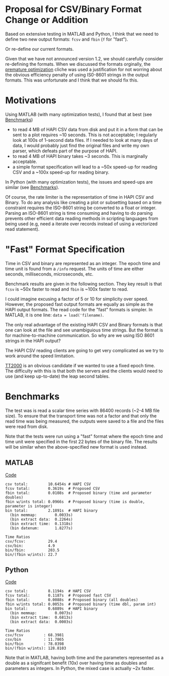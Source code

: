 # Proposal for CSV/Binary Format Change or Addition

Based on extensive testing in MATLAB and Python, I think that we need to define two new output formats: `fcsv` and `fbin` (`f` for "fast").  

Or re-define our current formats.

Given that we have not announced version 1.2, we should carefully consider re-defining the formats.  When we discussed the formats orginally, the [premature optimization](http://ubiquity.acm.org/article.cfm?id=1513451) cliche was used a justification for not worring about the obvious efficiency penalty of using IS0-8601 strings in the output formats.  This was unfortunate and I think that we should fix this.  

# Motivations

Using MATLAB (with many optimization tests), I found that at best (see [Benchmarks](#Benchmarks))
* to read 4 MB of HAPI CSV data from disk and put it in a form that can be sent to a plot requires ~10 seconds.  This is not acceptable; I regularly look at 100s of 1-second data files. If I needed to look at many days of data, I would probably just find the original files and write my own parser, which defeats part of the purpose of HAPI.
* to read 4 MB of HAPI binary takes ~3 seconds.  This is marginally acceptable.
* a simple format specification will lead to a ~50x speed-up for reading CSV and a ~100x speed-up for reading binary.

In Python (with many optimization tests), the issues and speed-ups are similar (see [Benchmarks](#Benchmarks)).

Of course, the rate limiter is the representation of time in HAPI CSV and Binary.  To do any analysis like creating a plot or subsetting based on a time constraint requires the ISO-8601 string be converted to a float or integer.  Parsing an ISO-8601 string is time consuming and having to do parsing prevents other efficient data reading methods in scripting languages from being used (e.g, need a iterate over records instead of using a vectorized read statement).

# "Fast" Format Specification

Time in CSV and binary are represented as an integer.  The epoch time and time unit is found from a `/info` request.  The units of time are either seconds, milliseconds, microseconds, etc.

Benchmark results are given in the following section.  They key result is that `fcsv` is ~50x faster to read and `fbin` is ~100x faster to read.

I could imagine excusing a factor of 5 or 10 for simplicity over speed.  However, the proposed fast output formats are equally as simple as the HAPI output formats.  The read code for the "fast" formats is simpler.  In MATLAB, it is one line: `data = load('filename)`.

The only real advantage of the existing HAPI CSV and Binary formats is that one can look at the file and see unambiguious time strings.  But the format is for machine-to-machine communication.  So why are we using ISO 8601 strings in the HAPI output?

The HAPI CSV reading clients are going to get very complicated as we try to work around the speed limitation. 

[TT2000](https://cdf.gsfc.nasa.gov/html/leapseconds_requirements.html) is an obvious candidate if we wanted to use a fixed epoch time.  The difficulty with this is that both the servers and the clients would need to use (and keep up-to-date) the leap second tables.

# Benchmarks

The test was is read a scalar time series with 86400 records (~2-4 MB file size).  To ensure that the transport time was not a factor and that only the read time was being measured, the outputs were saved to a file and the files were read from disk.

Note that the tests were run using a "fast" format where the epoch time and time unit were specified in the first 22 bytes of the binary file.  The results will be similar when the above-specified new format is used instead.

## MATLAB
[Code](https://github.com/hapi-server/matlab-client/blob/master/format_compare.m)
```
csv total:         10.6454s	# HAPI CSV
fcsv total:        0.3619s	# Proposed CSV
fbin total:        0.0108s	# Proposed binary (time and parameter doubles)
fbin w/ints total: 0.0966s	# Proposed binary (time is double, parameter is integer)
bin total:         2.1891s	# HAPI binary
  (bin memmap:        0.0033s)
  (bin extract data:  0.2264s)
  (bin extract time:  0.1318s)
  (bin datenum:       1.8277s)

Time Ratios
csv/fcsv:          29.4
csv/bin:           4.9
bin/fbin:          203.5
bin/(fbin w/ints): 22.7
```

## Python
[Code](https://github.com/hapi-server/python-client/blob/master/format_compare.py)
```
csv total:         8.1194s	# HAPI CSV
fcsv total:        0.1187s	# Proposed fast CSV
fbin total:        0.0088s	# Proposed binary (all doubles)
fbin w/ints total: 0.0053s	# Proposed binary (time dbl, param int)
bin total:         0.6889s	# HAPI binary
  (bin memmap:        0.0073s)
  (bin extract time:  0.6813s)
  (bin extract data:  0.0003s)

Time Ratios
csv/fcsv         : 68.3981
csv/bin          : 11.7865
bin/fbin         : 78.0398
bin/(fbin w/ints): 128.8103
```
Note that in MATLAB, having both time and the parameters represented as a double as a signifcant benefit (10x) over having time as doubles and parameters as integers.  In Python, the mixed case is actually ~2x faster.
